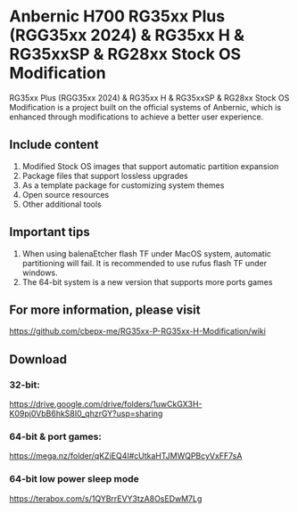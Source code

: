 # Anbernic H700 RG35xx Plus (RGG35xx 2024) &amp; RG35xx H &amp; RG35xxSP &amp; RG28xx Stock OS Modification

RG35xx Plus (RGG35xx 2024) & RG35xx H & RG35xxSP & RG28xx Stock OS Modification is a project built on the official systems of Anbernic, which is enhanced through modifications to achieve a better user experience.

## Include content

1. Modified Stock OS images that support automatic partition expansion
2. Package files that support lossless upgrades
3. As a template package for customizing system themes
4. Open source resources
5. Other additional tools

## Important tips
1. When using balenaEtcher flash TF under MacOS system, automatic partitioning will fail. It is recommended to use rufus flash TF under windows.
2. The 64-bit system is a new version that supports more ports games

## For more information, please visit
https://github.com/cbepx-me/RG35xx-P-RG35xx-H-Modification/wiki

## Download
### 32-bit:
https://drive.google.com/drive/folders/1uwCkGX3H-K09pj0VbB6hkS8I0_qhzrGY?usp=sharing
### 64-bit & port games:
https://mega.nz/folder/qKZiEQ4I#cUtkaHTJMWQPBcyVxFF7sA
### 64-bit low power sleep mode
https://terabox.com/s/1QYBrrEVY3tzA8OsEDwM7Lg
